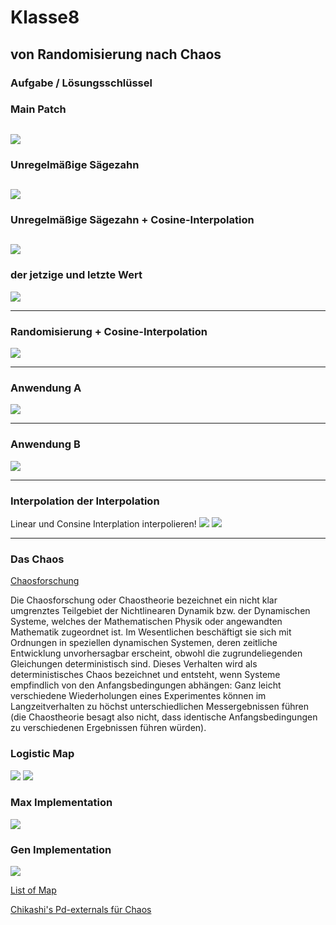 # Klasse8

## von Randomisierung nach Chaos

### Aufgabe / Lösungsschlüssel

### Main Patch
 
![](Klasse8/png/main.png)
---
### Unregelmäßige Sägezahn

![](Klasse8/png/gen1.png)
---
### Unregelmäßige Sägezahn + Cosine-Interpolation

![](Klasse8/png/gen2.png)
---
### der jetzige und letzte Wert
![](Klasse8/png/gen3.png)

---
### Randomisierung + Cosine-Interpolation
![](Klasse8/png/gen4.png)

---
### Anwendung A
![](Klasse8/png/anw1.png)

---
### Anwendung B
![](Klasse8/png/anw2.png)

---
### Interpolation der Interpolation

Linear und Consine Interplation interpolieren!
![](Klasse8/png/meta.png)
![](Klasse8/png/meta_gen.png)

---

### Das Chaos


[Chaosforschung](https://de.wikipedia.org/wiki/Chaosforschung)

Die Chaosforschung oder Chaostheorie bezeichnet ein nicht klar umgrenztes Teilgebiet der Nichtlinearen Dynamik bzw. der Dynamischen Systeme, welches der Mathematischen Physik oder angewandten Mathematik zugeordnet ist. Im Wesentlichen beschäftigt sie sich mit Ordnungen in speziellen dynamischen Systemen, deren zeitliche Entwicklung unvorhersagbar erscheint, obwohl die zugrundeliegenden Gleichungen deterministisch sind. Dieses Verhalten wird als deterministisches Chaos bezeichnet und entsteht, wenn Systeme empfindlich von den Anfangsbedingungen abhängen: Ganz leicht verschiedene Wiederholungen eines Experimentes können im Langzeitverhalten zu höchst unterschiedlichen Messergebnissen führen (die Chaostheorie besagt also nicht, dass identische Anfangsbedingungen zu verschiedenen Ergebnissen führen würden). 

### Logistic Map
![](Klasse8/png/formula.png)
![](Klasse8/png/LogisticMap.png)

### Max Implementation
![](Klasse8/png/logistic.png)

### Gen Implementation
![](Klasse8/png/logistic_gen.png)


[List of Map](https://en.wikipedia.org/wiki/List_of_chaotic_maps)

[Chikashi's Pd-externals für Chaos](https://github.com/chikashimiyama/pd_externals)





